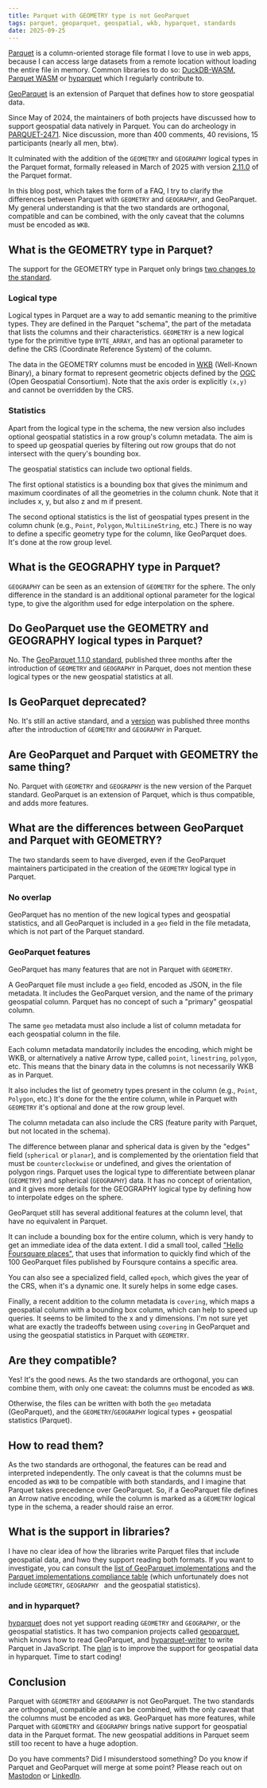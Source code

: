 ```yaml
---
title: Parquet with GEOMETRY type is not GeoParquet
tags: parquet, geoparquet, geospatial, wkb, hyparquet, standards
date: 2025-09-25
---
```


[Parquet](https://parquet.apache.org/) is a column-oriented storage file format I love to use in web apps, because I can access large datasets from a remote location without loading the entire file in memory. Common libraries to do so: [DuckDB-WASM](https://github.com/duckdb/duckdb-wasm), [Parquet WASM](kylebarron.dev/parquet-wasm/) or [hyparquet](https://github.com/hyparam/hyparquet) which I regularly contribute to.

[GeoParquet](https://geoparquet.org/) is an extension of Parquet that defines how to store geospatial data.

Since May of 2024, the maintainers of both projects have discussed how to support geospatial data natively in Parquet. You can do archeology in [PARQUET-2471](https://github.com/apache/parquet-format/pull/240). Nice discussion, more than 400 comments, 40 revisions, 15 participants (nearly all men, btw).

It culminated with the addition of the `GEOMETRY` and `GEOGRAPHY` logical types in the Parquet format, formally released in March of 2025 with version [2.11.0](https://github.com/apache/parquet-format/releases/tag/apache-parquet-format-2.11.0) of the Parquet format.

In this blog post, which takes the form of a FAQ, I try to clarify the differences between Parquet with `GEOMETRY` and `GEOGRAPHY`, and GeoParquet. My general understanding is that the two standards are orthogonal, compatible and can be combined, with the only caveat that the columns must be encoded as `WKB`.

## What is the GEOMETRY type in Parquet?

The support for the GEOMETRY type in Parquet only brings [two changes to the standard](https://github.com/apache/parquet-format/pull/240/files#diff-834c5a8d91719350b20995ad99d1cb6d8d68332b9ac35694f40e375bdb2d3e7c).

### Logical type

Logical types in Parquet are a way to add semantic meaning to the primitive types. They are defined in the Parquet "schema", the part of the metadata that lists the columns and their characteristics. `GEOMETRY` is a new logical type for the primitive type `BYTE_ARRAY`, and has an optional parameter to define the CRS (Coordinate Reference System) of the column.

The data in the GEOMETRY columns must be encoded in [WKB](https://en.wikipedia.org/wiki/Well-known_text_representation_of_geometry#Well-known_binary) (Well-Known Binary), a binary format to represent geometric objects defined by the [OGC](https://www.ogc.org/) (Open Geospatial Consortium). Note that the axis order is explicitly `(x,y)` and cannot be overridden by the CRS.

### Statistics

Apart from the logical type in the schema, the new version also includes optional geospatial statistics in a row group's column metadata. The aim is to speed up geospatial queries by filtering out row groups that do not intersect with the query's bounding box.

The geospatial statistics can include two optional fields.

The first optional statistics is a bounding box that gives the minimum and maximum coordinates of all the geometries in the column chunk. Note that it includes x, y, but also z and m if present.

The second optional statistics is the list of geospatial types present in the column chunk (e.g., `Point`, `Polygon`, `MultiLineString`, etc.) There is no way to define a specific geometry type for the column, like GeoParquet does. It's done at the row group level.

## What is the GEOGRAPHY type in Parquet?

`GEOGRAPHY` can be seen as an extension of `GEOMETRY` for the sphere. The only difference in the standard is an additional optional parameter for the logical type, to give the algorithm used for edge interpolation on the sphere.

## Do GeoParquet use the GEOMETRY and GEOGRAPHY logical types in Parquet?

No. The [GeoParquet 1.1.0 standard](https://geoparquet.org/releases/v1.1.0/), published three months after the introduction of `GEOMETRY` and `GEOGRAPHY` in Parquet, does not mention these logical types or the new geospatial statistics at all.

## Is GeoParquet deprecated?

No. It's still an active standard, and a [version](https://geoparquet.org/releases/v1.1.0/) was published three months after the introduction of `GEOMETRY` and `GEOGRAPHY` in Parquet.

## Are GeoParquet and Parquet with GEOMETRY the same thing?

No. Parquet with `GEOMETRY` and `GEOGRAPHY` is the new version of the Parquet standard. GeoParquet is an extension of Parquet, which is thus compatible, and adds more features.

## What are the differences between GeoParquet and Parquet with GEOMETRY?

The two standards seem to have diverged, even if the GeoParquet maintainers participated in the creation of the `GEOMETRY` logical type in Parquet.

### No overlap

GeoParquet has no mention of the new logical types and geospatial statistics, and all GeoParquet is included in a `geo` field in the file metadata, which is not part of the Parquet standard.

### GeoParquet features

GeoParquet has many features that are not in Parquet with `GEOMETRY`.

A GeoParquet file must include a `geo` field, encoded as JSON, in the file metadata. It includes the GeoParquet version, and the name of the primary geospatial column. Parquet has no concept of such a "primary" geospatial column.

The same `geo` metadata must also include a list of column metadata for each geospatial column in the file.

Each column metadata mandatorily includes the encoding, which might be WKB, or alternatively a native Arrow type, called `point`, `linestring`, `polygon`, etc. This means that the binary data in the columns is not necessarily WKB as in Parquet.

It also includes the list of geometry types present in the column (e.g., `Point`, `Polygon`, etc.) It's done for the the entire column, while in Parquet with `GEOMETRY` it's optional and done at the row group level.

The column metadata can also include the CRS (feature parity with Parquet, but not located in the schema).

The difference between planar and spherical data is given by the "edges" field (`spherical` or `planar`), and is complemented by the orientation field that must be `counterclockwise` or undefined, and gives the orientation of polygon rings. Parquet uses the logical type to differentiate between planar (`GEOMETRY`) and spherical (`GEOGRAPHY`) data. It has no concept of orientation, and it gives more details for the GEOGRAPHY logical type by defining how to interpolate edges on the sphere.

GeoParquet still has several additional features at the column level, that have no equivalent in Parquet.

It can include a bounding box for the entire column, which is very handy to get an immediate idea of the data extent. I did a small tool, called ["Hello Foursquare places"](https://observablehq.com/@severo/hello-foursquare-places), that uses that information to quickly find which of the 100 GeoParquet files published by Foursqure contains a specific area.

You can also see a specialized field, called `epoch`, which gives the year of the CRS, when it's a dynamic one. It surely helps in some edge cases.

Finally, a recent addition to the column metadata is `covering`, which maps a geospatial column with a bounding box column, which can help to speed up queries. It seems to be limited to the x and y dimensions. I'm not sure yet what are exactly the tradeoffs between using `covering` in GeoParquet and using the geospatial statistics in Parquet with `GEOMETRY`.

## Are they compatible?

Yes! It's the good news. As the two standards are orthogonal, you can combine them, with only one caveat: the columns must be encoded as `WKB`.

Otherwise, the files can be written with both the `geo` metadata (GeoParquet), and the `GEOMETRY`/`GEOGRAPHY` logical types + geospatial statistics (Parquet).

## How to read them?

As the two standards are orthogonal, the features can be read and interpreted independently. The only caveat is that the columns must be encoded as `WKB` to be compatible with both standards, and I imagine that Parquet takes precedence over GeoParquet. So, if a GeoParquet file defines an Arrow native encoding, while the column is marked as a `GEOMETRY` logical type in the schema, a reader should raise an error.

## What is the support in libraries?

I have no clear idea of how the libraries write Parquet files that include geospatial data, and hwo they support reading both formats. If you want to investigate, you can consult the [list of GeoParquet implementations](https://geoparquet.org/#implementations) and the [Parquet implementations compliance table](https://parquet.apache.org/docs/file-format/implementationstatus/) (which unfortunately does not include `GEOMETRY`, `GEOGRAPHY ` and the geospatial statistics).

### and in hyparquet?

[hyparquet](https://github.com/hyparam/hyparquet) does not yet support reading `GEOMETRY` and `GEOGRAPHY`, or the geospatial statistics. It has two companion projects called [geoparquet](https://github.com/hyparam/geoparquet), which knows how to read GeoParquet, and [hyparquet-writer](https://github.com/hyparam/hyparquet-writer) to write Parquet in JavaScript. The [plan](https://github.com/hyparam/hyparquet/issues/124) is to improve the support for geospatial data in hyparquet. Time to start coding!

## Conclusion

Parquet with `GEOMETRY` and `GEOGRAPHY` is not GeoParquet. The two standards are orthogonal, compatible and can be combined, with the only caveat that the columns must be encoded as `WKB`. GeoParquet has more features, while Parquet with `GEOMETRY` and `GEOGRAPHY` brings native support for geospatial data in the Parquet format. The new geospatial additions in Parquet seem still too recent to have a huge adoption.

Do you have comments? Did I misunderstood something? Do you know if Parquet and GeoParquet will merge at some point? Please reach out on [Mastodon](https://mastodon.social/@severo/) or [LinkedIn](https://www.linkedin.com/in/sylvain--lesage/).
